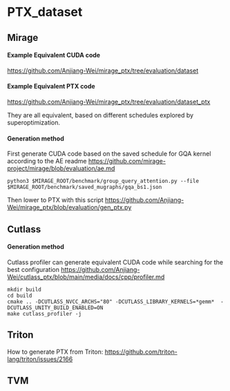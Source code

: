 # PTX_dataset

## Mirage
#### Example Equivalent CUDA code
https://github.com/Anjiang-Wei/mirage_ptx/tree/evaluation/dataset

#### Example Equivalent PTX code
https://github.com/Anjiang-Wei/mirage_ptx/tree/evaluation/dataset_ptx

They are all equivalent, based on different schedules explored by superoptimization.

#### Generation method
First generate CUDA code based on the saved schedule for GQA kernel according to the AE readme https://github.com/mirage-project/mirage/blob/evaluation/ae.md
```
python3 $MIRAGE_ROOT/benchmark/group_query_attention.py --file $MIRAGE_ROOT/benchmark/saved_mugraphs/gqa_bs1.json
```
Then lower to PTX with this script https://github.com/Anjiang-Wei/mirage_ptx/blob/evaluation/gen_ptx.py

## Cutlass

#### Generation method
Cutlass profiler can generate equivalent CUDA code while searching for the best configuration https://github.com/Anjiang-Wei/cutlass_ptx/blob/main/media/docs/cpp/profiler.md
```
mkdir build
cd build
cmake .. -DCUTLASS_NVCC_ARCHS="80" -DCUTLASS_LIBRARY_KERNELS=*gemm*  -DCUTLASS_UNITY_BUILD_ENABLED=ON
make cutlass_profiler -j
```


## Triton

How to generate PTX from Triton: https://github.com/triton-lang/triton/issues/2166

## TVM
